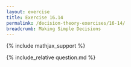 ```yaml
---
layout: exercise
title: Exercise 16.14
permalink: /decision-theory-exercises/16-14/
breadcrumb: Making Simple Decisions
---
```


{% include mathjax_support %}

<div><i class="arrow-up" data-chapter="decision-theory-exercises" data-exercise="ex_14" data-rating="0"></i></div>
{% include_relative question.md %}
